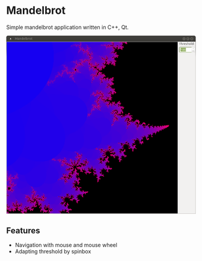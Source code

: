 # Mandelbrot
Simple mandelbrot application written in C++, Qt.

![screenshot](./mandelbrot_example.png)

## Features
- Navigation with mouse and mouse wheel
- Adapting threshold by spinbox
